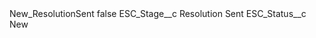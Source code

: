 <?xml version="1.0" encoding="UTF-8"?>
<CustomMetadata xmlns="http://soap.sforce.com/2006/04/metadata" xmlns:xsi="http://www.w3.org/2001/XMLSchema-instance" xmlns:xsd="http://www.w3.org/2001/XMLSchema">
    <label>New_ResolutionSent</label>
    <protected>false</protected>
    <values>
        <field>ESC_Stage__c</field>
        <value xsi:type="xsd:string">Resolution Sent</value>
    </values>
    <values>
        <field>ESC_Status__c</field>
        <value xsi:type="xsd:string">New</value>
    </values>
</CustomMetadata>
